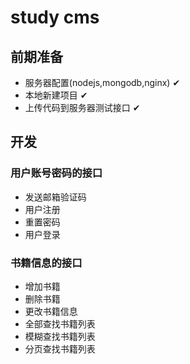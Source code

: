 # study cms
## 前期准备
- 服务器配置(nodejs,mongodb,nginx)  ✔
- 本地新建项目  ✔
- 上传代码到服务器测试接口 ✔

## 开发
### 用户账号密码的接口
- 发送邮箱验证码
- 用户注册
- 重置密码
- 用户登录
### 书籍信息的接口
- 增加书籍
- 删除书籍
- 更改书籍信息
- 全部查找书籍列表
- 模糊查找书籍列表
- 分页查找书籍列表
